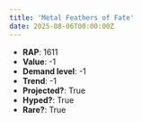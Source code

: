 ```yaml
---
title: 'Metal Feathers of Fate'
date: 2025-08-06T00:00:00Z
---
```

- **RAP**: 1611
- **Value**: -1
- **Demand level**: -1
- **Trend**: -1
- **Projected?**: True
- **Hyped?**: True
- **Rare?**: True
